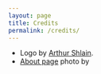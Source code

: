 ```yaml
---
layout: page
title: Credits
permalink: /credits/
---
```


<div>
  <ul>
    <li>
      Logo by <a href="https://thenounproject.com/search/?q=terminal&i=59654">Arthur Shlain</a>.
    </li>
    <li>
      <a href="/about">About page</a> photo by <a href='https://unsplash.com/search/code?photo=OqtafYT5kTw">Ilya Pavlov</a>.
    </li>
    <li>
       Theme by <a href="http://gayan.me" target="_blank">Gayan Virajith</a>.
    </li>
    <li>
       Powered by <a href="http://jekyllrb.com" target="_blank">Jekyll</a>.
    </li>
  </ul>
</div>
